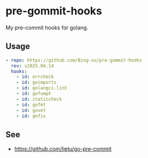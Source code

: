 # pre-gommit-hooks

My pre-commit hooks for golang.

## Usage

```yaml
- repo: https://github.com/Bing-su/pre-gommit-hooks
  rev: v2025.04.14
  hooks:
    - id: errcheck
    - id: goimports
    - id: golangci-lint
    - id: gofumpt
    - id: staticcheck
    - id: gofmt
    - id: govet
    - id: gofix
```

## See

- https://github.com/lietu/go-pre-commit